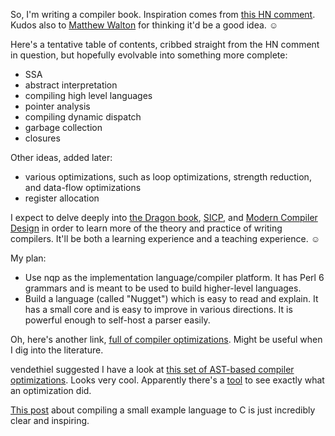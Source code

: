 So, I'm writing a compiler book. Inspiration comes from [this HN comment](http://news.ycombinator.com/item?id=3840545).
Kudos also to [Matthew Walton](http://twitter.com/#!/MaW/status/191172939301920768)
for thinking it'd be a good idea. ☺

Here's a tentative table of contents, cribbed straight from the HN comment in
question, but hopefully evolvable into something more complete:

* SSA
* abstract interpretation
* compiling high level languages
* pointer analysis
* compiling dynamic dispatch
* garbage collection 
* closures

Other ideas, added later:

* various optimizations, such as loop optimizations, strength reduction, and data-flow optimizations
* register allocation

I expect to delve deeply into [the Dragon book](http://www.amazon.com/Compilers-Principles-Techniques-Tools-Edition/dp/0321486811),
[SICP](http://www.amazon.com/Structure-Interpretation-Computer-Programs-Edition/dp/0070004846),
and [Modern Compiler Design](http://www.amazon.com/Modern-Compiler-Design-D-Grune/dp/0471976970) in
order to learn more of the theory and practice of writing compilers. It'll be both a learning
experience and a teaching experience. ☺

My plan:

* Use nqp as the implementation language/compiler platform. It has Perl 6 grammars and is meant
  to be used to build higher-level languages.
* Build a language (called "Nugget") which is easy to read and explain. It has a small core and
  is easy to improve in various directions. It is powerful enough to self-host a parser easily.

Oh, here's another link, [full of compiler optimizations](https://news.ycombinator.com/item?id=6273085). Might be useful when I dig into the literature.

vendethiel suggested I have a look at [this set of AST-based compiler optimizations](https://github.com/estools/esmangle/tree/master/lib/pass). Looks very cool. Apparently there's a [tool](https://github.com/estools/esmangle/tree/master/test/compare) to see exactly what an optimization did.

[This post](http://jozefg.bitbucket.org/posts/2015-03-24-pcf.html) about compiling a small example language to C is just incredibly clear and inspiring.
